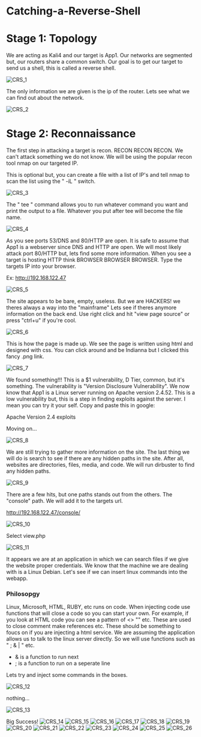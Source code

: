 # Catching-a-Reverse-Shell

# Stage 1: Topology

We are acting as Kali4 and our target is App1. Our networks are segmented but, our routers share a common switch.
Our goal is to get our target to send us a shell, this is called a reverse shell.

![CRS_1](https://github.com/Magee3/Catching-a-Reverse-Shell/assets/134301259/b7129606-92ef-4b2e-a1cf-98b409265d07)

The only information we are given is the ip of the router. Lets see what we can find out about the network.

![CRS_2](https://github.com/Magee3/Catching-a-Reverse-Shell/assets/134301259/bd1950ed-b6d2-4c5d-a4ce-5a54790ac923)

# Stage 2: Reconnaissance

The first step in attacking a target is recon. RECON RECON RECON. We can't attack something we do not know. We will be using
the popular recon tool nmap on our targeted IP.

This is optional but, you can create a file with a list of IP's and tell nmap to scan the list using the " -iL " switch.

![CRS_3](https://github.com/Magee3/Catching-a-Reverse-Shell/assets/134301259/bebaaa89-1217-404d-8315-6a8749ba3115)

The " tee " command allows you to run whatever command you want and print the output to a file. Whatever you put after tee
will become the file name.

![CRS_4](https://github.com/Magee3/Catching-a-Reverse-Shell/assets/134301259/6349788c-7ce4-4b39-927f-d0c02aa41612)

As you see ports 53/DNS and 80/HTTP are open. It is safe to assume that App1 is a webserver since DNS and HTTP are open.
We will most likely attack port 80/HTTP but, lets find some more information. When you see a target is hosting HTTP think
BROWSER BROWSER BROWSER. Type the targets IP into your browser. 

Ex: http://192.168.122.47

![CRS_5](https://github.com/Magee3/Catching-a-Reverse-Shell/assets/134301259/3cda74d4-71b5-4c58-9f36-d9162f1e3ea1)

The site appears to be bare, empty, useless. But we are HACKERS! we theres always a way into the "mainframe"
Lets see if theres anymore information on the back end. Use right click and hit "view page source" or press 
"ctrl+u" if you're cool.

![CRS_6](https://github.com/Magee3/Catching-a-Reverse-Shell/assets/134301259/fec3d9a1-c2c2-4744-b229-103508477788)

This is how the page is made up. We see the page is written using html and designed with css. You can click around and 
be Indianna but I clicked this fancy .png link.

![CRS_7](https://github.com/Magee3/Catching-a-Reverse-Shell/assets/134301259/1a6f8f82-cd37-41b2-9629-7dd4cbeb3d97)

We found something!!! This is a $1 vulnerability, D Tier, common, but it's something. The vulnerability is "Version Disclosure
Vulnerability". We now know that App1 is a Linux server running on Apache version 2.4.52. This is a low vulnerability but, this
is a step in finding exploits against the server. I mean you can try it your self. Copy and paste this in google:

Apache Version 2.4 exploits

Moving on...

![CRS_8](https://github.com/Magee3/Catching-a-Reverse-Shell/assets/134301259/419cbc3c-4754-4f46-b472-af392a0f52f3)

We are still trying to gather more information on the site. The last thing we will do is search to see if there are any hidden
paths in the site. After all, websites are directories, files, media, and code. We will run dirbuster to find any hidden paths.

![CRS_9](https://github.com/Magee3/Catching-a-Reverse-Shell/assets/134301259/c6d3d9d4-6537-473c-b101-a0e6bbee679a)

There are a few hits, but one paths stands out from the others. The "console" path. We will add it to the targets url. 

http://192.168.122.47/console/

![CRS_10](https://github.com/Magee3/Catching-a-Reverse-Shell/assets/134301259/e0c10cd3-df64-4ec0-a42f-b6c059852590)

Select view.php

![CRS_11](https://github.com/Magee3/Catching-a-Reverse-Shell/assets/134301259/6a2bce9a-d7ec-49f5-96fa-2fd67dafa56f)

It appears we are at an application in which we can search files if we give the website proper credentials. We know that the 
machine we are dealing with is a Linux Debian. Let's see if we can insert linux commands into the webapp. 

### Philosopgy

Linux, Microsoft, HTML, RUBY, etc runs on code. When injecting code use functions that will close a code so you can start your own.
For example, if you look at HTML code you can see a pattern of <> "" etc. These are used to close comment make references etc. These 
should be something to foucs on if you are injecting a html service. We are assuming the application allows us to talk to the linux 
server directly. So we will use functions such as " ; & | " etc.

- & is a function to run next
- ; is a function to run on a seperate line

Lets try and inject some commands in the boxes.

![CRS_12](https://github.com/Magee3/Catching-a-Reverse-Shell/assets/134301259/3c0e7622-676a-4d5b-b7c3-906fbeb3e8d3)

nothing...

![CRS_13](https://github.com/Magee3/Catching-a-Reverse-Shell/assets/134301259/f6f038ff-6b7f-4d9c-a69f-14c7a647c620)

Big Success!
![CRS_14](https://github.com/Magee3/Catching-a-Reverse-Shell/assets/134301259/419b45e2-93f0-475d-9f9d-f9d1550544b7)
![CRS_15](https://github.com/Magee3/Catching-a-Reverse-Shell/assets/134301259/e29402b2-5791-420a-a580-ba41b6da867c)
![CRS_16](https://github.com/Magee3/Catching-a-Reverse-Shell/assets/134301259/0cfc6893-cb50-4ffb-b2e6-1d3b3c8a9115)
![CRS_17](https://github.com/Magee3/Catching-a-Reverse-Shell/assets/134301259/6324bd3f-d1c0-4d7c-8b5e-97d75a19e7ee)
![CRS_18](https://github.com/Magee3/Catching-a-Reverse-Shell/assets/134301259/a0cab823-6827-4265-9b48-344e12cfda30)
![CRS_19](https://github.com/Magee3/Catching-a-Reverse-Shell/assets/134301259/0e8ebe54-28f7-4d2a-9332-c68c1b4b45bc)
![CRS_20](https://github.com/Magee3/Catching-a-Reverse-Shell/assets/134301259/890835be-3629-4e67-a924-fb41650a8a46)
![CRS_21](https://github.com/Magee3/Catching-a-Reverse-Shell/assets/134301259/b333e956-85c6-4917-8920-0c100adb05fc)
![CRS_22](https://github.com/Magee3/Catching-a-Reverse-Shell/assets/134301259/b6c6921b-cd56-4342-8353-cb58c1539dbf)
![CRS_23](https://github.com/Magee3/Catching-a-Reverse-Shell/assets/134301259/25ac8c87-45ef-41f0-9682-3a7974743d9a)
![CRS_24](https://github.com/Magee3/Catching-a-Reverse-Shell/assets/134301259/322d08f2-fd72-4155-9b10-3f3311eef59b)
![CRS_25](https://github.com/Magee3/Catching-a-Reverse-Shell/assets/134301259/a9c2cffb-6afd-4dbe-a14a-c753433ca4ef)
![CRS_26](https://github.com/Magee3/Catching-a-Reverse-Shell/assets/134301259/78fc9ded-7706-484d-98d8-44c02b2cfc01)
